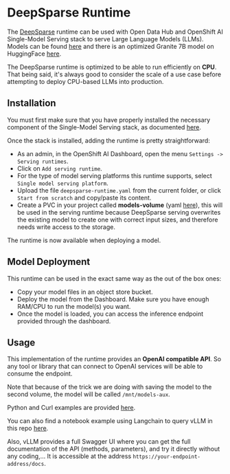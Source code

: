 # DeepSparse Runtime

The [DeepSparse](https://docs.neuralmagic.com/products/deepsparse/) runtime can be used with Open Data Hub and OpenShift AI Single-Model Serving stack to serve Large Language Models (LLMs). Models can be found [here](https://sparsezoo.neuralmagic.com/?modelSet=generative_ai&tasks=text_generation) and there is an optimized Granite 7B model on HuggingFace [here](https://huggingface.co/nm-testing/granite-7b-lab-pruned50-quant-ds).

The DeepSparse runtime is optimized to be able to run efficiently on **CPU**. That being said, it's always good to consider the scale of a use case before attempting to deploy CPU-based LLMs into production.

## Installation

You must first make sure that you have properly installed the necessary component of the Single-Model Serving stack, as documented [here](https://access.redhat.com/documentation/en-us/red_hat_openshift_ai_self-managed/2-latest/html/serving_models/serving-large-models_serving-large-models).

Once the stack is installed, adding the runtime is pretty straightforward:

- As an admin, in the OpenShift AI Dashboard, open the menu `Settings -> Serving runtimes`.
- Click on `Add serving runtime`.
- For the type of model serving platforms this runtime supports, select `Single model serving platform`.
- Upload the file `deepsparse-runtime.yaml` from the current folder, or click `Start from scratch` and copy/paste its content.
- Create a PVC in your project called **models-volume** (yaml [here](../../llm-servers/deepsparse/gitops/pvc.yaml)), this will be used in the serving runtime because DeepSparse serving overwrites the existing model to create one with correct input sizes, and therefore needs write access to the storage.

The runtime is now available when deploying a model.

## Model Deployment

This runtime can be used in the exact same way as the out of the box ones:

- Copy your model files in an object store bucket.
- Deploy the model from the Dashboard. Make sure you have enough RAM/CPU to run the model(s) you want.
- Once the model is loaded, you can access the inference endpoint provided through the dashboard.

## Usage

This implementation of the runtime provides an **OpenAI compatible API**. So any tool or library that can connect to OpenAI services will be able to consume the endpoint.

Note that because of the trick we are doing with saving the model to the second volume, the model will be called `/mnt/models-aux`.

Python and Curl examples are provided [here](https://docs.vllm.ai/en/latest/getting_started/quickstart.html#using-openai-completions-api-with-vllm).

You can also find a notebook example using Langchain to query vLLM in this repo [here](../../examples/notebooks/langchain/Langchain-vLLM-Prompt-memory.ipynb).

Also, vLLM provides a full Swagger UI where you can get the full documentation of the API (methods, parameters), and try it directly without any coding,... It is accessible at the address `https://your-endpoint-address/docs`.
